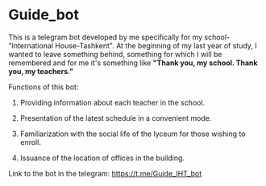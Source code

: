 # Guide_bot
This is a telegram bot developed by me specifically for my school-"International House-Tashkent". At the beginning of my last year of study, I wanted to leave something behind, something for which I will be remembered and for me it's something like <b>"Thank you, my school. Thank you, my teachers."</b>

Functions of this bot: 
1) Providing information about each teacher in the school.

2) Presentation of the latest schedule in a convenient mode. 

3) Familiarization with the social life of the lyceum for those wishing to enroll. 

4) Issuance of the location of offices in the building.  

Link to the bot in the telegram: https://t.me/Guide_IHT_bot
